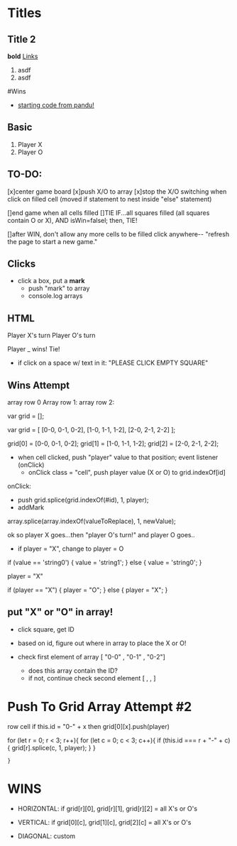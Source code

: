 # Titles
## Title 2
**bold**
[Links](link.com)
1. asdf
2. asdf

#Wins
- [starting code from pandu!](https://pastebin.com/CVT2cVkN)

## Basic
1. Player X
2. Player O

## TO-DO:
 [x]center game board
 [x]push X/O to array
 [x]stop the X/O switching when click on filled cell
    (moved if statement to nest inside "else" statement)


  []end game when all cells filled
     []TIE
         IF...all squares filled (all squares contain O or X), AND isWin=falsel; then, TIE!

 []after WIN, don't allow any more cells to be filled
    click anywhere-- "refresh the page to start a new game."

## Clicks
- click a box, put a **mark**
  - push "mark" to array
  - console.log arrays




## HTML
Player X's turn
Player O's turn

Player _ wins!
Tie!

- if click on a space w/ text in it: "PLEASE CLICK EMPTY SQUARE"

## Wins Attempt
array row 0
Array row 1:
array row 2:

var grid = [];

var grid = [
  [0-0, 0-1, 0-2],
  [1-0, 1-1, 1-2],
  [2-0, 2-1, 2-2]
];


grid[0] = [0-0, 0-1, 0-2];
grid[1] = [1-0, 1-1, 1-2];
grid[2] = [2-0, 2-1, 2-2];

- when cell clicked, push "player" value to that position; event listener (onClick)
  - onClick class = "cell",
  push player value (X or O) to grid.indexOf[id]

onClick:
  - push grid.splice(grid.indexOf(#id), 1, player);
  - addMark

array.splice(array.indexOf(valueToReplace), 1, newValue);


ok so player X goes...then "player O's turn!" and player O goes..
- if player = "X", change to player = O

if (value == 'string0') {
	value = 'string1';
} else {
	value = 'string0';
}

player = "X"


if (player == "X") {
	player = "O";
} else {
	player = "X";
}

## put "X" or "O" in array!
- click square, get ID
- based on id, figure out where in array to place the X or O!

- check first element of array [ "0-0" , "0-1" , "0-2"]
  - does this array contain the ID?
  - if not, continue
check second element [ , , ]

# Push To Grid Array Attempt #2
row
cell
if this.id = "0-" + x
then grid[0][x].push(player)

  for (let r = 0; r < 3; r++){
    for (let c = 0; c < 3; c++){
      if (this.id === r + "-" + c){
        grid[r].splice(c, 1, player);
      }
    }

    }


# WINS
- HORIZONTAL: if grid[r][0], grid[r][1], grid[r][2] = all X's or O's
- VERTICAL: if grid[0][c], grid[1][c], grid[2][c] = all X's or O's

- DIAGONAL: custom
